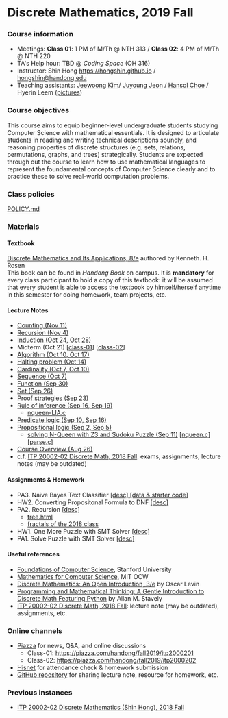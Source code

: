 # Discrete Mathematics, 2019 Fall #

### Course information ###
* Meetings: **Class 01**: 1 PM of M/Th @ NTH 313 / **Class 02**: 4 PM of M/Th @ NTH 220
* TA's Help hour: TBD @ *Coding Space* (OH 316)
* Instructor: Shin Hong https://hongshin.github.io / hongshin@handong.edu
* Teaching assistants: [Jeewoong Kim](jeewoong@handong.edu)/ [Juyoung Jeon](juyoungjeon@handong.edu) / [Hansol Choe](hansolchoe@handong.edu) / Hyerin Leem ([pictures](https://arise.handong.edu))

### Course objectives ###
This course aims to equip beginner-level undergraduate students studying Computer Science with mathematical essentials.
It is designed to articulate students in reading and writing technical descriptions soundly, and reasoning properties of 
discrete structures (e.g. sets, relations, permutations, graphs, and trees) strategically.
Students are expected through out the course to learn how to use mathematical languages to represent the foundamental concepts 
of Computer Science clearly and to practice these to solve real-world computation problems.

### Class policies ###
[POLICY.md](POLICY.md)

### Materials ###
#### Textbook ####
[Discrete Mathematics and Its Applications, 8/e](http://www.firstbook.kr/bbs/board.php?bo_table=books&wr_id=289) authored by Kenneth. H. Rosen  
This book can be found in *Handong Book* on campus. It is **mandatory** for every class participant to hold a copy of this textbook: it will be assumed that every student is able to access the textbook by himself/herself anytime in this semester for doing homework, team projects, etc.

#### Lecture Notes  ####
* [Counting (Nov 11)](notes/chapter+6.pdf)
* [Recursion (Nov 4)](notes/chapter+5-recursion.pdf)
* [Induction (Oct 24, Oct 28)](notes/chapter+5-induction.pdf)
* Midterm (Oct 21) [[class-01](notes/midterm01.pdf)] [[class-02](notes/midterm02.pdf)]
* [Algorithm (Oct 10, Oct 17)](notes/ch3+algorithm.pdf)
* [Halting problem (Oct 14)](notes/ch3-halting+problem.pdf)
* [Cardinality (Oct 7, Oct 10)](notes/ch2-cardinality.pdf)
* [Sequence (Oct 7)](notes/ch2-sequence.pdf)
* [Function (Sep 30)](notes/ch2-function.pdf)
* [Set (Sep 26)](notes/ch2-set.pdf)
* [Proof strategies (Sep 23)](notes/ch1-proof.pdf)
* [Rule of inference (Sep 16, Sep 19)](notes/ch1-inference.pdf)  
    - [nqueen-LIA.c](notes/nqueen-LIA.c)
* [Predicate logic (Sep 10, Sep 16)](notes/ch1-predicate+logic.pdf)
* [Propositional logic (Sep 2, Sep 5)](notes/ch1-propositional+logic.pdf)
    - [solving N-Queen with Z3 and Sudoku Puzzle (Sep 11)](notes/ch1-propositional+logic+solver.pdf) [[nqueen.c](notes/nqueen.c)] [[parse.c](notes/parse.c)]
* [Course Overview (Aug 26)](notes/course+overview.pdf)
* c.f. [ITP 20002-02 Discrete Math, 2018 Fall](https://github.com/hongshin/DiscreteMath/tree/18fall): exams, assignments, lecture notes (may be outdated)

#### Assignments & Homework ####
* PA3. Naive Bayes Text Classifier [ [desc] ](assignments/programming+assignment+3.pdf) [ [data & starter code] ](https://github.com/hongshin/DiscreteMath/tree/pa3)
* HW2. Converting Propositonal Formula to DNF [ [desc] ](assignments/homework+2.pdf)  
* PA2. Recursion [ [desc] ](assignments/programming+assignment+2.pdf)
    - [ tree.html ](assignments/tree.html)
    - [ fractals of the 2018 class ](assignments/fractal2018.pdf)
* HW1. One More Puzzle with SMT Solver [ [desc] ](assignments/homework+1.pdf)  
* PA1. Solve Puzzle with SMT Solver [ [desc] ](assignments/programming+assignment+1.pdf)  

#### Useful references

- [Foundations of Computer Science](http://infolab.stanford.edu/~ullman/focs.html), Stanford University
- [Mathematics for Computer Science](https://ocw.mit.edu/courses/electrical-engineering-and-computer-science/6-042j-mathematics-for-computer-science-spring-2015/), MIT OCW
- [Discrete Mathematics: An Open Introduction, 3/e](http://discrete.openmathbooks.org/dmoi3.html) by Oscar Levin
- [Programming and Mathematical Thinking: A Gentle Introduction to Discrete Math Featuring Python](http://webpages.math.luc.edu/~lauve/courses/215-fa2016/Stavely_python_ebook.pdf) by Allan M. Stavely  
- [ITP 20002-02 Discrete Math, 2018 Fall](https://github.com/hongshin/DiscreteMath/tree/18fall): lecture note (may be outdated), assignments, etc.

### Online channels ###

- [Piazza](https://piazza.com) for news, Q&A, and online discussions
  - Class-01:  https://piazza.com/handong/fall2019/itp2000201
  - Class-02:  https://piazza.com/handong/fall2019/itp2000202
- [Hisnet](http://hisnet.handong.edu) for attendance check & homework submission
- [GitHub repository](https://github.com/hongshin/DiscreteMath) for sharing lecture note, resource for homework, etc.

### Previous instances ### 

* [ITP 20002-02 Discrete Mathematics (Shin Hong), 2018 Fall](https://github.com/hongshin/DiscreteMath/tree/18fall)
